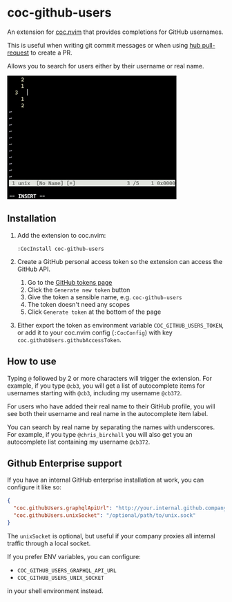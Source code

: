 # coc-github-users

An extension for [coc.nvim](https://github.com/neoclide/coc.nvim) that provides
completions for GitHub usernames.

This is useful when writing git commit messages or when using [hub
pull-request](https://hub.github.com/) to create a PR.

Allows you to search for users either by their username or real name.

![Example](example.gif)

## Installation

1. Add the extension to coc.nvim:

   ```
   :CocInstall coc-github-users
   ```

2. Create a GitHub personal access token so the extension can access the GitHub
   API.
   1. Go to the [GitHub tokens page](https://github.com/settings/tokens)
   2. Click the `Generate new token` button
   3. Give the token a sensible name, e.g. `coc-github-users`
   4. The token doesn't need any scopes
   5. Click `Generate token` at the bottom of the page

3. Either export the token as environment variable `COC_GITHUB_USERS_TOKEN`, or
   add it to your coc.nvim config (`:CocConfig`) with key
   `coc.githubUsers.githubAccessToken`.

## How to use

Typing `@` followed by 2 or more characters will trigger the extension. For
example, if you type `@cb3`, you will get a list of autocomplete items for
usernames starting with `@cb3`, including my username `@cb372`.

For users who have added their real name to their GitHub profile, you will see
both their username and real name in the autocomplete item label.

You can search by real name by separating the names with underscores. For
example, if you type `@chris_birchall` you will also get you an autocomplete
list containing my username `@cb372`.

## Github Enterprise support

If you have an internal GitHub enterprise installation at work, you can configure it like so:

```json
{
  "coc.githubUsers.graphqlApiUrl": "http://your.internal.github.company.com/api/graphql",
  "coc.githubUsers.unixSocket": "/optional/path/to/unix.sock"
}
```

The `unixSocket` is optional, but useful if your company proxies all internal traffic through a local socket.

If you prefer ENV variables, you can configure:

* `COC_GITHUB_USERS_GRAPHQL_API_URL`
* `COC_GITHUB_USERS_UNIX_SOCKET`

in your shell environment instead.
